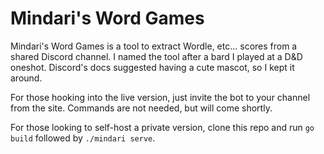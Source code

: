 # Mindari's Word Games

Mindari's Word Games is a tool to extract Wordle, etc... scores from a shared Discord channel. I named the tool after a bard I played at a D&D oneshot. Discord's docs suggested having a cute mascot, so I kept it around. 

For those hooking into the live version, just invite the bot to your channel from the site. Commands are not needed, but will come shortly.

For those looking to self-host a private version, clone this repo and run `go build` followed by `./mindari serve`.
